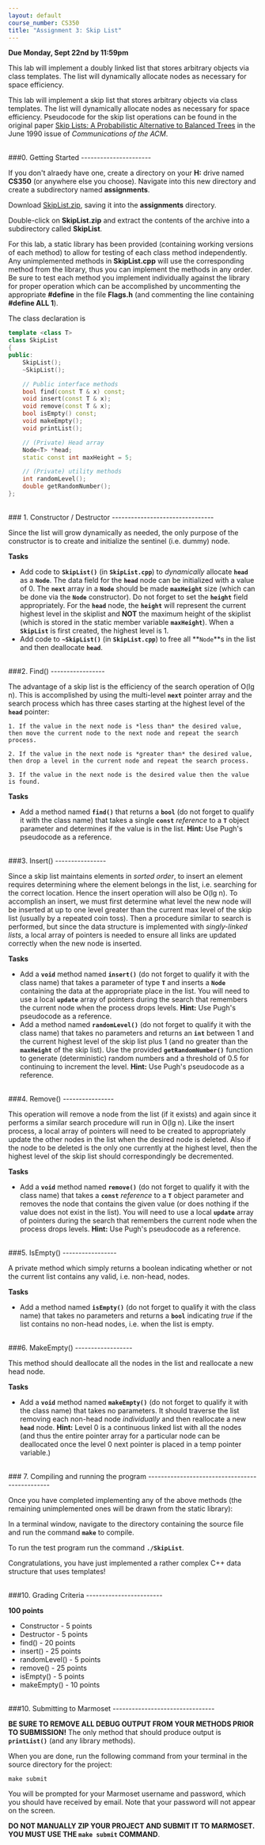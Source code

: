 ```yaml
---
layout: default
course_number: CS350
title: "Assignment 3: Skip List"
---
```


**Due Monday, Sept 22nd by 11:59pm**

This lab will implement a doubly linked list that stores arbitrary objects via class templates. The list will dynamically allocate nodes as necessary for space efficiency.

This lab will implement a skip list that stores arbitrary objects via class templates. The list will dynamically allocate nodes as necessary for space efficiency. Pseudocode for the skip list operations can be found in the original paper [Skip Lists: A Probabilistic Alternative to Balanced Trees](ftp://ftp.cs.umd.edu/pub/skipLists/skiplists.pdf) in the June 1990 issue of *Communications of the ACM*.



<br>
###0. Getting Started
----------------------

If you don't alraedy have one, create a directory on your **H:** drive named **CS350** (or anywhere else you choose). Navigate into this new directory and create a subdirectory named **assignments**.

Download [SkipList.zip](SkipList.zip), saving it into the **assignments** directory. 

Double-click on **SkipList.zip** and extract the contents of the archive into a subdirectory called **SkipList**.

For this lab, a static library has been provided (containing working versions of each method) to allow for testing of each class method independently. Any unimplemented methods in **SkipList.cpp** will use the corresponding method from the library, thus you can implement the methods in any order. Be sure to test each method you implement individually against the library for proper operation which can be accomplished by uncommenting the appropriate **#define** in the file **Flags.h** (and commenting the line containing **#define ALL 1**).
  

The class declaration is 

```cpp
template <class T>
class SkipList
{
public:
    SkipList();
    ~SkipList();

    // Public interface methods
    bool find(const T & x) const;
    void insert(const T & x);
    void remove(const T & x);
    bool isEmpty() const;
    void makeEmpty();
    void printList();

    // (Private) Head array
    Node<T> *head;
    static const int maxHeight = 5;

    // (Private) utility methods
    int randomLevel();
    double getRandomNumber();
};
```



<br>
### 1. Constructor / Destructor
--------------------------------

Since the list will grow dynamically as needed, the only purpose of the constructor is to create and initialize the sentinel (i.e. dummy) node.

**Tasks**

  * Add code to **```SkipList()```** (in **```SkipList.cpp```**) to *dynamically* allocate **```head```** as a  **```Node```**. The data field for the **```head```** node can be initialized with a value of 0.  The **```next```** array in a **```Node```** should be made **```maxHeight```** size (which can be done via the **```Node```** constructor). Do not forget to set the **```height```** field appropriately. For the **```head```** node, the **```height```** will represent the current highest level in the skiplist and **NOT** the maximum height of the skiplist (which is stored in the static member variable **```maxHeight```**).  When a  **```SkipList```** is first created, the highest level is 1.
  * Add code to **```~SkipList()```** (in **```SkipList.cpp```**) to free all **```Node```**s in the list and then deallocate **```head```**. 



<br>
###2. Find()
-----------------

The advantage of a skip list is the efficiency of the search operation of O(lg n). This is accomplished by using the multi-level **```next```** pointer array and the search process which has three cases starting at the highest level of the **```head```** pointer:

	
	1. If the value in the next node is *less than* the desired value, then move the current node to the next node and repeat the search process.

	2. If the value in the next node is *greater than* the desired value, then drop a level in the current node and repeat the search process.	

	3. If the value in the next node is the desired value then the value is found.


**Tasks**

* Add a method named **```find()```** that returns a **```bool```** (do not forget to qualify it with the class name) that takes a single **```const```** *reference* to a **```T```** object parameter and determines if the value is in the list. **Hint:** Use Pugh's pseudocode as a reference.



<br>
###3. Insert()
----------------

Since a skip list maintains elements in *sorted order*, to insert an element requires determining where the element belongs in the list, i.e. searching for the correct location. Hence the insert operation will also be O(lg n). To accomplish an insert, we must first determine what level the new node will be inserted at up to one level greater than the current max level of the skip list (usually by a repeated coin toss). Then a procedure similar to search is performed, but since the data structure is implemented with *singly-linked lists*, a local array of pointers is needed to ensure all links are updated correctly when the new node is inserted.

**Tasks**

  * Add a **```void```** method named **```insert()```** (do not forget to qualify it with the class name) that takes a parameter of type **```T```** and inserts a **```Node```** containing the data at the appropriate place in the list. You will need to use a local **```update```** array of pointers during the search that remembers the current node when the process drops levels. **Hint:** Use Pugh's pseudocode as a reference.
  * Add a method named **```randomLevel()```** (do not forget to qualify it with the class name) that takes no parameters and returns an **```int```** between 1 and the current highest level of the skip list plus 1 (and no greater than the **```maxHeight```** of the skip list). Use the provided **```getRandomNumber()```** function to generate (deterministic) random numbers and a threshold of 0.5 for continuing to increment the level. **Hint:** Use Pugh's pseudocode as a reference. 



<br>
###4. Remove()
----------------

This operation will remove a node from the list (if it exists) and again since it performs a similar search procedure will run in O(lg n). Like the insert process, a local array of pointers will need to be created to appropriately update the other nodes in the list when the desired node is deleted. Also if the node to be deleted is the only one currently at the highest level, then the highest level of the skip list should correspondingly be decremented.

**Tasks**

  * Add a **```void```** method named **```remove()```** (do not forget to qualify it with the class name) that takes a **```const```** *reference* to a **```T```** object parameter and removes the node that contains the given value (or does nothing if the value does not exist in the list). You will need to use a local **```update```** array of pointers during the search that remembers the current node when the process drops levels. **Hint:** Use Pugh's pseudocode as a reference.



<br>
###5. IsEmpty()
-----------------

A private method which simply returns a boolean indicating whether or not the current list contains any valid, i.e. non-head, nodes.
	
**Tasks**

  * Add a method named **```isEmpty()```** (do not forget to qualify it with the class name) that takes no parameters and returns a **```bool```** indicating *true* if the list contains no non-head nodes, i.e. when the list is empty.

  
  
<br>
###6. MakeEmpty()
------------------

This method should deallocate all the nodes in the list and reallocate a new head node.
	
**Tasks**

  * Add a **```void```** method named **```makeEmpty()```** (do not forget to qualify it with the class name) that takes no parameters. It should traverse the list removing each non-head node *individually* and then reallocate a new **```head```** node. **Hint:** Level 0 is a continuous linked list with all the nodes (and thus the entire pointer array for a particular node can be deallocated once the level 0 next pointer is placed in a temp pointer variable.)



<br>
### 7. Compiling and running the program
-----------------------------------------------

Once you have completed implementing any of the above methods (the remaining unimplemented ones will be drawn from the static library):

In a terminal window, navigate to the directory containing the source file
and run the command **```make```** to compile.

To run the test program run the command **```./SkipList```**.

Congratulations, you have just implemented a rather complex C++ data structure that uses templates!



<br>
###10. Grading Criteria
------------------------

**100 points**

* Constructor - 5 points
* Destructor - 5 points
* find() - 20 points
* insert() - 25 points
* randomLevel() - 5 points
* remove() - 25 points
* isEmpty() - 5 points
* makeEmpty() - 10 points



<br>
###10. Submitting to Marmoset
--------------------------------

**BE SURE TO REMOVE ALL DEBUG OUTPUT FROM YOUR METHODS PRIOR TO SUBMISSION!**  The only method that should produce output is **```printList()```** (and any library methods).

When you are done, run the following command from your terminal in the source directory for the project:

	make submit

You will be prompted for your Marmoset username and password,
which you should have received by email.  Note that your password will
not appear on the screen.

**DO NOT MANUALLY ZIP YOUR PROJECT AND SUBMIT IT TO MARMOSET.  
YOU MUST USE THE ```make submit``` COMMAND**.
